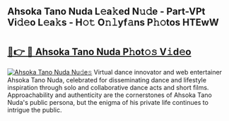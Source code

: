 ## Ahsoka Tano Nuda L𝚎a𝚔ed N𝚞𝚍e - Part-VPt Vi𝚍𝚎o L𝚎a𝚔s - H𝚘𝚝 O𝚗𝚕yf𝚊ns P𝚑𝚘tos HTEwW

# <h2><a href="http://kfba77.oniu.top/?m=Ahsoka+Tano+Nuda">🔗👉 🔴 Ahsoka Tano Nuda P𝚑ot𝚘𝚜 V𝚒d𝚎o</a></h2>

[![Ahsoka Tano Nuda Nu𝚍e𝚜](https://i.imgur.com/0qMVB7G.gif)](http://kfba77.oniu.top/?m=Ahsoka+Tano+Nuda)
Virtual dance innovator and web entertainer Ahsoka Tano Nuda, celebrated for disseminating dance and lifestyle inspiration through solo and collaborative dance acts and short films. Approachability and authenticity are the cornerstones of Ahsoka Tano Nuda's public persona, but the enigma of his private life continues to intrigue the public.  
